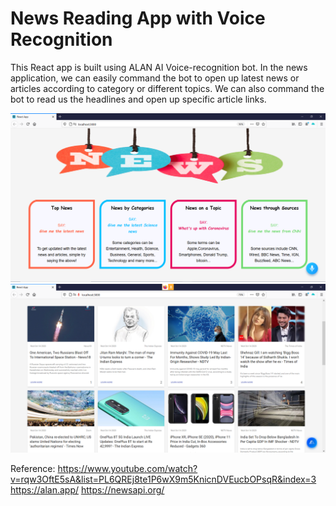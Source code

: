 # News Reading App with Voice Recognition

This React app is built using ALAN AI Voice-recognition bot. In the news application, we can easily command the bot to open up latest news or articles according to category or  different topics. We can also command the bot to read us the headlines and open up specific article links. 

![](src/images/news_app.PNG)
![](src/images/articles.PNG)

Reference:
https://www.youtube.com/watch?v=rqw3OftE5sA&list=PL6QREj8te1P6wX9m5KnicnDVEucbOPsqR&index=3
https://alan.app/
https://newsapi.org/
